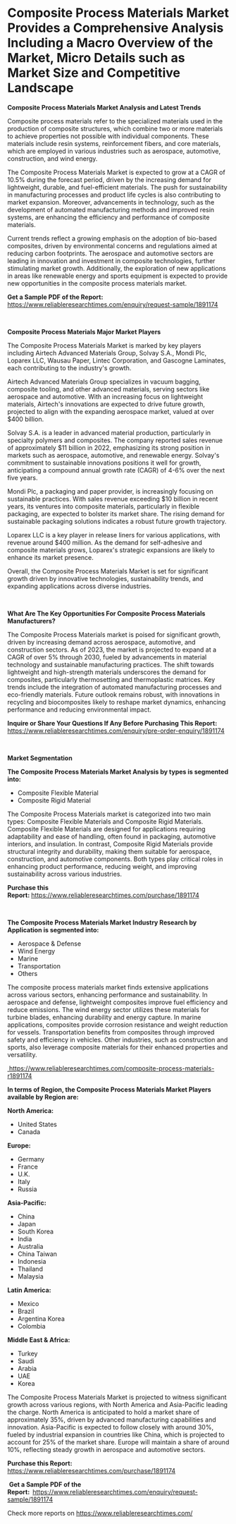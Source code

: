<p><h1>Composite Process Materials Market Provides a Comprehensive Analysis Including a Macro Overview of the Market, Micro Details such as Market Size and Competitive Landscape</h1></p><p><strong>Composite Process Materials Market Analysis and Latest Trends</strong></p>
<p><p>Composite process materials refer to the specialized materials used in the production of composite structures, which combine two or more materials to achieve properties not possible with individual components. These materials include resin systems, reinforcement fibers, and core materials, which are employed in various industries such as aerospace, automotive, construction, and wind energy. </p><p>The Composite Process Materials Market is expected to grow at a CAGR of 10.5% during the forecast period, driven by the increasing demand for lightweight, durable, and fuel-efficient materials. The push for sustainability in manufacturing processes and product life cycles is also contributing to market expansion. Moreover, advancements in technology, such as the development of automated manufacturing methods and improved resin systems, are enhancing the efficiency and performance of composite materials. </p><p>Current trends reflect a growing emphasis on the adoption of bio-based composites, driven by environmental concerns and regulations aimed at reducing carbon footprints. The aerospace and automotive sectors are leading in innovation and investment in composite technologies, further stimulating market growth. Additionally, the exploration of new applications in areas like renewable energy and sports equipment is expected to provide new opportunities in the composite process materials market.</p></p>
<p><strong>Get a Sample PDF of the Report:&nbsp;</strong> <a href="https://www.reliableresearchtimes.com/enquiry/request-sample/1891174?utm_campaign=2007&utm_medium=2&utm_source=Github&utm_content=ia&utm_term=14012025&utm_id=composite-process-materials">https://www.reliableresearchtimes.com/enquiry/request-sample/1891174</a></p>
<p>&nbsp;</p>
<p><strong>Composite Process Materials Major Market Players</strong></p>
<p><p>The Composite Process Materials Market is marked by key players including Airtech Advanced Materials Group, Solvay S.A., Mondi Plc, Loparex LLC, Wausau Paper, Lintec Corporation, and Gascogne Laminates, each contributing to the industry's growth.</p><p>Airtech Advanced Materials Group specializes in vacuum bagging, composite tooling, and other advanced materials, serving sectors like aerospace and automotive. With an increasing focus on lightweight materials, Airtech's innovations are expected to drive future growth, projected to align with the expanding aerospace market, valued at over $400 billion.</p><p>Solvay S.A. is a leader in advanced material production, particularly in specialty polymers and composites. The company reported sales revenue of approximately $11 billion in 2022, emphasizing its strong position in markets such as aerospace, automotive, and renewable energy. Solvay's commitment to sustainable innovations positions it well for growth, anticipating a compound annual growth rate (CAGR) of 4-6% over the next five years.</p><p>Mondi Plc, a packaging and paper provider, is increasingly focusing on sustainable practices. With sales revenue exceeding $10 billion in recent years, its ventures into composite materials, particularly in flexible packaging, are expected to bolster its market share. The rising demand for sustainable packaging solutions indicates a robust future growth trajectory.</p><p>Loparex LLC is a key player in release liners for various applications, with revenue around $400 million. As the demand for self-adhesive and composite materials grows, Loparex's strategic expansions are likely to enhance its market presence.</p><p>Overall, the Composite Process Materials Market is set for significant growth driven by innovative technologies, sustainability trends, and expanding applications across diverse industries.</p></p>
<p>&nbsp;</p>
<p><strong>What Are The Key Opportunities For Composite Process Materials Manufacturers?</strong></p>
<p><p>The Composite Process Materials market is poised for significant growth, driven by increasing demand across aerospace, automotive, and construction sectors. As of 2023, the market is projected to expand at a CAGR of over 5% through 2030, fueled by advancements in material technology and sustainable manufacturing practices. The shift towards lightweight and high-strength materials underscores the demand for composites, particularly thermosetting and thermoplastic matrices. Key trends include the integration of automated manufacturing processes and eco-friendly materials. Future outlook remains robust, with innovations in recycling and biocomposites likely to reshape market dynamics, enhancing performance and reducing environmental impact.</p></p>
<p><strong>Inquire or Share Your Questions If Any Before Purchasing This Report:</strong> <a href="https://www.reliableresearchtimes.com/enquiry/pre-order-enquiry/1891174?utm_campaign=2007&utm_medium=2&utm_source=Github&utm_content=ia&utm_term=14012025&utm_id=composite-process-materials">https://www.reliableresearchtimes.com/enquiry/pre-order-enquiry/1891174</a></p>
<p>&nbsp;</p>
<p><strong>Market Segmentation</strong></p>
<p><strong>The Composite Process Materials Market Analysis by types is segmented into:</strong></p>
<p><ul><li>Composite Flexible Material</li><li>Composite Rigid Material</li></ul></p>
<p><p>The Composite Process Materials market is categorized into two main types: Composite Flexible Materials and Composite Rigid Materials. Composite Flexible Materials are designed for applications requiring adaptability and ease of handling, often found in packaging, automotive interiors, and insulation. In contrast, Composite Rigid Materials provide structural integrity and durability, making them suitable for aerospace, construction, and automotive components. Both types play critical roles in enhancing product performance, reducing weight, and improving sustainability across various industries.</p></p>
<p><strong>Purchase this Report:&nbsp;</strong><a href="https://www.reliableresearchtimes.com/purchase/1891174?utm_campaign=2007&utm_medium=2&utm_source=Github&utm_content=ia&utm_term=14012025&utm_id=composite-process-materials">https://www.reliableresearchtimes.com/purchase/1891174</a></p>
<p>&nbsp;</p>
<p><strong>The Composite Process Materials Market Industry Research by Application is segmented into:</strong></p>
<p><ul><li>Aerospace & Defense</li><li>Wind Energy</li><li>Marine</li><li>Transportation</li><li>Others</li></ul></p>
<p><p>The composite process materials market finds extensive applications across various sectors, enhancing performance and sustainability. In aerospace and defense, lightweight composites improve fuel efficiency and reduce emissions. The wind energy sector utilizes these materials for turbine blades, enhancing durability and energy capture. In marine applications, composites provide corrosion resistance and weight reduction for vessels. Transportation benefits from composites through improved safety and efficiency in vehicles. Other industries, such as construction and sports, also leverage composite materials for their enhanced properties and versatility.</p></p>
<p><a href="https://www.reliableresearchtimes.com/composite-process-materials-r1891174?utm_campaign=2007&utm_medium=2&utm_source=Github&utm_content=ia&utm_term=14012025&utm_id=composite-process-materials">&nbsp;https://www.reliableresearchtimes.com/composite-process-materials-r1891174</a></p>
<p><strong>In terms of Region, the Composite Process Materials Market Players available by Region are:</strong></p>
<p>
    <p> <strong> North America: </strong>
        <ul>
            <li>United States</li>
            <li>Canada</li>
        </ul>
        </p> 
    <p> <strong> Europe: </strong>
        <ul>
            <li>Germany</li>
            <li>France</li>
            <li>U.K.</li>
            <li>Italy</li>
            <li>Russia</li>
        </ul>
        </p> 
    <p> <strong> Asia-Pacific: </strong>
        <ul>
            <li>China</li>
            <li>Japan</li>
            <li>South Korea</li>
            <li>India</li>
            <li>Australia</li>
            <li>China Taiwan</li>
            <li>Indonesia</li>
            <li>Thailand</li>
            <li>Malaysia</li>
        </ul>
        </p> 
    <p> <strong> Latin America: </strong>
        <ul>
            <li>Mexico</li>
            <li>Brazil</li>
            <li>Argentina Korea</li>
            <li>Colombia</li>
        </ul>
        </p> 
    <p> <strong> Middle East & Africa: </strong>
        <ul>
            <li>Turkey</li>
            <li>Saudi</li>
            <li>Arabia</li>
            <li>UAE</li>
            <li>Korea</li>
        </ul>
    </p>
    </p>
<p><p>The Composite Process Materials Market is projected to witness significant growth across various regions, with North America and Asia-Pacific leading the charge. North America is anticipated to hold a market share of approximately 35%, driven by advanced manufacturing capabilities and innovation. Asia-Pacific is expected to follow closely with around 30%, fueled by industrial expansion in countries like China, which is projected to account for 25% of the market share. Europe will maintain a share of around 10%, reflecting steady growth in aerospace and automotive sectors.</p></p>
<p><strong>Purchase this Report: </strong><a href="https://www.reliableresearchtimes.com/purchase/1891174?utm_campaign=2007&utm_medium=2&utm_source=Github&utm_content=ia&utm_term=14012025&utm_id=composite-process-materials">https://www.reliableresearchtimes.com/purchase/1891174</a></p>
<p>&nbsp;<strong>Get a Sample PDF of the Report:&nbsp;&nbsp;</strong><a href="https://www.reliableresearchtimes.com/enquiry/request-sample/1891174?utm_campaign=2007&utm_medium=2&utm_source=Github&utm_content=ia&utm_term=14012025&utm_id=composite-process-materials">https://www.reliableresearchtimes.com/enquiry/request-sample/1891174</a></p>
<p><strong></strong></p>
<p>Check more reports on <a href="https://www.reliableresearchtimes.com/?utm_campaign=2007&utm_medium=2&utm_source=Github&utm_content=ia&utm_term=14012025&utm_id=composite-process-materials">https://www.reliableresearchtimes.com/</a></p>